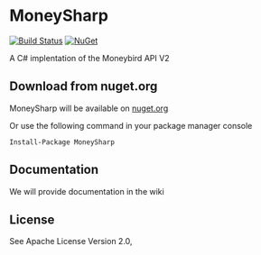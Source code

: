 # MoneySharp

[![Build Status](https://ci.appveyor.com/api/projects/status/github/SpringIT/MoneySharp?branch=master&svg=true)](https://ci.appveyor.com/project/SpringIT/MoneySharp) [![NuGet](https://img.shields.io/nuget/v/MoneySharp.svg?maxAge=2592000)](http://www.nuget.org/packages/MoneySharp/)

A C# implentation of the Moneybird API V2

## Download from nuget.org

MoneySharp will be available on [nuget.org](https://www.nuget.org/packages/MoneySharp/)

Or use the following command in your package manager console
```
Install-Package MoneySharp
```

## Documentation

We will provide documentation in the wiki

## License

See Apache License Version 2.0,
